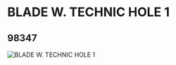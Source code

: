 # BLADE W. TECHNIC HOLE 1
## 98347
![BLADE W. TECHNIC HOLE 1](https://lc-www-live-s.legocdn.com/media/bricks/5/2/4647441.jpg)